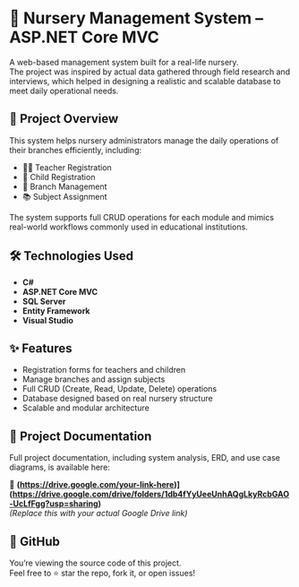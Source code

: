 # 🧸 Nursery Management System – ASP.NET Core MVC

A web-based management system built for a real-life nursery.  
The project was inspired by actual data gathered through field research and interviews, which helped in designing a realistic and scalable database to meet daily operational needs.

## 📌 Project Overview

This system helps nursery administrators manage the daily operations of their branches efficiently, including:

- 🧑‍🏫 Teacher Registration  
- 👶 Child Registration  
- 🏢 Branch Management  
- 📚 Subject Assignment  

The system supports full CRUD operations for each module and mimics real-world workflows commonly used in educational institutions.

## 🛠️ Technologies Used

- **C#**  
- **ASP.NET Core MVC**  
- **SQL Server**  
- **Entity Framework**  
- **Visual Studio**

## ✨ Features

- Registration forms for teachers and children  
- Manage branches and assign subjects  
- Full CRUD (Create, Read, Update, Delete) operations  
- Database designed based on real nursery structure  
- Scalable and modular architecture

## 📂 Project Documentation

Full project documentation, including system analysis, ERD, and use case diagrams, is available here:

📎 **(https://drive.google.com/your-link-here)](https://drive.google.com/drive/folders/1db4fYyUeeUnhAQgLkyRcbGAO-UcLfFgg?usp=sharing)**  
*(Replace this with your actual Google Drive link)*


## 📎 GitHub

You’re viewing the source code of this project.  
Feel free to ⭐ star the repo, fork it, or open issues!
